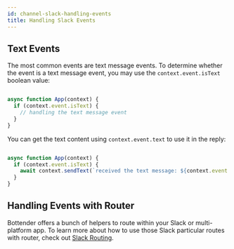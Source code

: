 ```yaml
---
id: channel-slack-handling-events
title: Handling Slack Events
---
```

## Text Events

The most common events are text message events. To determine whether the event is a text message event, you may use the `context.event.isText` boolean value:

```js

async function App(context) {
  if (context.event.isText) {
    // handling the text message event
  }
}

```

You can get the text content using `context.event.text` to use it in the reply:

```js

async function App(context) {
  if (context.event.isText) {
    await context.sendText(`received the text message: ${context.event.text}`);
  }
}

```

## Handling Events with Router

Bottender offers a bunch of helpers to route within your Slack or multi-platform app. To learn more about how to use those Slack particular routes with router, check out [Slack Routing](channel-slack-routing.md).
